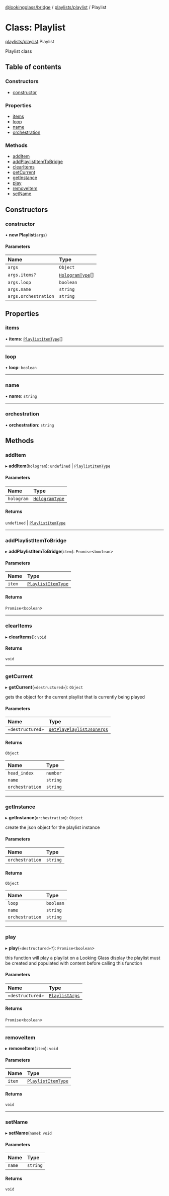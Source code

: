 [@lookingglass/bridge](../README.md) / [playlists/playlist](../modules/playlists_playlist.md) / Playlist

# Class: Playlist

[playlists/playlist](../modules/playlists_playlist.md).Playlist

Playlist class

## Table of contents

### Constructors

- [constructor](playlists_playlist.Playlist.md#constructor)

### Properties

- [items](playlists_playlist.Playlist.md#items)
- [loop](playlists_playlist.Playlist.md#loop)
- [name](playlists_playlist.Playlist.md#name)
- [orchestration](playlists_playlist.Playlist.md#orchestration)

### Methods

- [addItem](playlists_playlist.Playlist.md#additem)
- [addPlaylistItemToBridge](playlists_playlist.Playlist.md#addplaylistitemtobridge)
- [clearItems](playlists_playlist.Playlist.md#clearitems)
- [getCurrent](playlists_playlist.Playlist.md#getcurrent)
- [getInstance](playlists_playlist.Playlist.md#getinstance)
- [play](playlists_playlist.Playlist.md#play)
- [removeItem](playlists_playlist.Playlist.md#removeitem)
- [setName](playlists_playlist.Playlist.md#setname)

## Constructors

### constructor

• **new Playlist**(`args`)

#### Parameters

| Name | Type |
| :------ | :------ |
| `args` | `Object` |
| `args.items?` | [`HologramType`](../modules/components_hologram.md#hologramtype)[] |
| `args.loop` | `boolean` |
| `args.name` | `string` |
| `args.orchestration` | `string` |

## Properties

### items

• **items**: [`PlaylistItemType`](../modules/playlists_playlist.md#playlistitemtype)[]

___

### loop

• **loop**: `boolean`

___

### name

• **name**: `string`

___

### orchestration

• **orchestration**: `string`

## Methods

### addItem

▸ **addItem**(`hologram`): `undefined` \| [`PlaylistItemType`](../modules/playlists_playlist.md#playlistitemtype)

#### Parameters

| Name | Type |
| :------ | :------ |
| `hologram` | [`HologramType`](../modules/components_hologram.md#hologramtype) |

#### Returns

`undefined` \| [`PlaylistItemType`](../modules/playlists_playlist.md#playlistitemtype)

___

### addPlaylistItemToBridge

▸ **addPlaylistItemToBridge**(`item`): `Promise`<`boolean`\>

#### Parameters

| Name | Type |
| :------ | :------ |
| `item` | [`PlaylistItemType`](../modules/playlists_playlist.md#playlistitemtype) |

#### Returns

`Promise`<`boolean`\>

___

### clearItems

▸ **clearItems**(): `void`

#### Returns

`void`

___

### getCurrent

▸ **getCurrent**(`«destructured»`): `Object`

gets the object for the current playlist that is currently being played

#### Parameters

| Name | Type |
| :------ | :------ |
| `«destructured»` | [`getPlayPlaylistJsonArgs`](../interfaces/playlists_playlist.getPlayPlaylistJsonArgs.md) |

#### Returns

`Object`

| Name | Type |
| :------ | :------ |
| `head_index` | `number` |
| `name` | `string` |
| `orchestration` | `string` |

___

### getInstance

▸ **getInstance**(`orchestration`): `Object`

create the json object for the playlist instance

#### Parameters

| Name | Type |
| :------ | :------ |
| `orchestration` | `string` |

#### Returns

`Object`

| Name | Type |
| :------ | :------ |
| `loop` | `boolean` |
| `name` | `string` |
| `orchestration` | `string` |

___

### play

▸ **play**(`«destructured»?`): `Promise`<`boolean`\>

this function will play a playlist on a Looking Glass display
the playlist must be created and populated with content before calling this function

#### Parameters

| Name | Type |
| :------ | :------ |
| `«destructured»` | [`PlaylistArgs`](../interfaces/playlists_playlist.PlaylistArgs.md) |

#### Returns

`Promise`<`boolean`\>

___

### removeItem

▸ **removeItem**(`item`): `void`

#### Parameters

| Name | Type |
| :------ | :------ |
| `item` | [`PlaylistItemType`](../modules/playlists_playlist.md#playlistitemtype) |

#### Returns

`void`

___

### setName

▸ **setName**(`name`): `void`

#### Parameters

| Name | Type |
| :------ | :------ |
| `name` | `string` |

#### Returns

`void`
